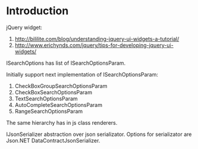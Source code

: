 # Introduction #
jQuery widget:
  1. http://bililite.com/blog/understanding-jquery-ui-widgets-a-tutorial/
  1. http://www.erichynds.com/jquery/tips-for-developing-jquery-ui-widgets/

ISearchOptions has list of ISearchOptionsParam.

Initially support next implementation of ISearchOptionsParam:
  1. CheckBoxGroupSearchOptionsParam
  1. CheckBoxSearchOptionsParam
  1. TextSearchOptionsParam
  1. AutoCompleteSearchOptionsParam
  1. RangeSearchOptionsParam

The same hierarchy has in js class renderers.

IJsonSerializer abstraction over json serializator. Options for serializator are Json.NET DataContractJsonSerializer.
